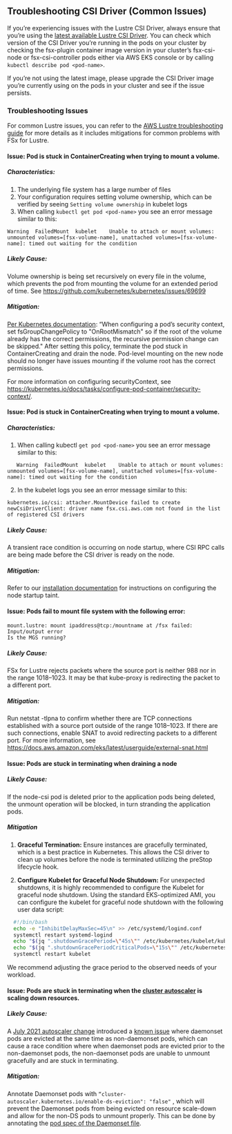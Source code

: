 ## Troubleshooting CSI Driver (Common Issues)

If you’re experiencing issues with the Lustre CSI Driver, always ensure that you’re using the [latest available Lustre CSI Driver](https://github.com/kubernetes-sigs/aws-fsx-csi-driver#csi-specification-compatibility-matrix). 
You can check which version of the CSI Driver you’re running in the pods on your cluster by checking the fsx-plugin container image version in your cluster’s fsx-csi-node or fsx-csi-controller pods either via AWS EKS console or by calling `kubectl describe pod <pod-name>`. 

If you’re not using the latest image, please upgrade the CSI Driver image you’re currently using on the pods in your cluster and see if the issue persists.


### Troubleshooting Issues

For common Lustre issues, you can refer to the [AWS Lustre troubleshooting guide](https://docs.aws.amazon.com/fsx/latest/LustreGuide/troubleshooting.html) for more details as it includes mitigations for common problems with FSx for Lustre.

#### Issue: Pod is stuck in ContainerCreating when trying to mount a volume.

##### Characteristics:

1. The underlying file system has a large number of files
2. Your configuration requires setting volume ownership, which can be verified by seeing `Setting volume ownership` in kubelet logs
3. When calling `kubectl get pod <pod-name>` you see an error message similar to this:
```
Warning  FailedMount  kubelet    Unable to attach or mount volumes: unmounted volumes=[fsx-volume-name], unattached volumes=[fsx-volume-name]: timed out waiting for the condition
```


##### Likely Cause:
Volume ownership is being set recursively on every file in the volume, which prevents the pod from mounting the volume for an extended period of time. See https://github.com/kubernetes/kubernetes/issues/69699

##### Mitigation:
[Per Kubernetes documentation](https://kubernetes.io/blog/2020/12/14/kubernetes-release-1.20-fsgroupchangepolicy-fsgrouppolicy/#allow-users-to-skip-recursive-permission-changes-on-mount): “When configuring a pod’s security context, set fsGroupChangePolicy to "OnRootMismatch" so if the root of the volume already has the correct permissions, the recursive permission change can be skipped." After setting this policy, terminate the pod stuck in ContainerCreating and drain the node. Pod-level mounting on the new node should no longer have issues mounting if the volume root has the correct permissions.

For more information on configuring securityContext, see https://kubernetes.io/docs/tasks/configure-pod-container/security-context/.


#### Issue: Pod is stuck in ContainerCreating when trying to mount a volume.

##### Characteristics:

1. When calling kubectl `get pod <pod-name>` you see an error message similar to this:
```
   Warning  FailedMount  kubelet    Unable to attach or mount volumes: unmounted volumes=[fsx-volume-name], unattached volumes=[fsx-volume-name]: timed out waiting for the condition
```
2. In the kubelet logs you see an error message similar to this:
```
kubernetes.io/csi: attacher.MountDevice failed to create newCsiDriverClient: driver name fsx.csi.aws.com not found in the list of registered CSI drivers
```


##### Likely Cause:
A transient race condition is occurring on node startup, where CSI RPC calls are being made before the CSI driver is ready on the node.

##### Mitigation:
Refer to our [installation documentation](https://github.com/kubernetes-sigs/aws-fsx-csi-driver/blob/master/docs/install.md#configure-node-startup-taint) for instructions on configuring the node startup taint.


#### Issue: Pods fail to mount file system with the following error:

```
mount.lustre: mount ipaddress@tcp:/mountname at /fsx failed: Input/output error
Is the MGS running?
```

##### Likely Cause:
FSx for Lustre rejects packets where the source port is neither 988 nor in the range 1018–1023. It may be that kube-proxy is redirecting the packet to a different port.

##### Mitigation:
Run netstat -tlpna to confirm whether there are TCP connections established with a source port outside of the range 1018–1023.  If there are such connections, enable SNAT to avoid redirecting packets to a different port. For more information, see https://docs.aws.amazon.com/eks/latest/userguide/external-snat.html


#### Issue: Pods are stuck in terminating when draining a node

##### Likely Cause:
If the node-csi pod is deleted prior to the application pods being deleted, the unmount operation will be blocked, in turn stranding the application pods.

##### Mitigation

1. **Graceful Termination:** Ensure instances are gracefully terminated, which is a best practice in Kubernetes. This allows the CSI driver to clean up volumes before the node is terminated utilizing the preStop lifecycle hook.

2. **Configure Kubelet for Graceful Node Shutdown:** For unexpected shutdowns, it is highly recommended to configure the Kubelet for graceful node shutdown. Using the standard EKS-optimized AMI, you can configure the kubelet for graceful node shutdown with the following user data script:

```bash
  #!/bin/bash
  echo -e "InhibitDelayMaxSec=45\n" >> /etc/systemd/logind.conf
  systemctl restart systemd-logind
  echo "$(jq ".shutdownGracePeriod=\"45s\"" /etc/kubernetes/kubelet/kubelet-config.json)" > /etc/kubernetes/kubelet/kubelet-config.json
  echo "$(jq ".shutdownGracePeriodCriticalPods=\"15s\"" /etc/kubernetes/kubelet/kubelet-config.json)" > /etc/kubernetes/kubelet/kubelet-config.json
  systemctl restart kubelet
```
We recommend adjusting the grace period to the observed needs of your workload.


#### Issue: Pods are stuck in terminating when the [cluster autoscaler](https://github.com/kubernetes/autoscaler/tree/master/cluster-autoscaler) is scaling down resources.

##### Likely Cause:
A [July 2021 autoscaler change](https://github.com/kubernetes/autoscaler/pull/4172) introduced a [known issue](https://github.com/kubernetes/autoscaler/issues/5240) where daemonset pods are evicted at the same time as non-daemonset pods, which can cause a race condition where when daemonset pods are evicted prior to the non-daemonset pods, the non-daemonset pods are unable to unmount gracefully and are stuck in terminating.

##### Mitigation:
Annotate Daemonset pods with `“cluster-autoscaler.kubernetes.io/enable-ds-eviction": "false"` , which will prevent the Daemonset pods from being evicted on resource scale-down and allow for the non-DS pods to unmount properly. This can be done by annotating the [pod spec of the Daemonset file](https://github.com/kubernetes/autoscaler/blob/master/cluster-autoscaler/FAQ.md#how-can-i-enabledisable-eviction-for-a-specific-daemonset).


